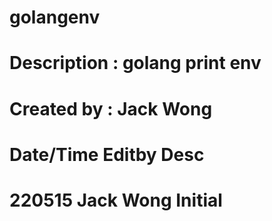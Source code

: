 # golangenv
#
# Description : golang print env
#
# Created by : Jack Wong
#
# Date/Time Editby    Desc
# 220515    Jack Wong Initial
